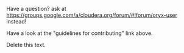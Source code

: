Have a question? ask at https://groups.google.com/a/cloudera.org/forum/#!forum/oryx-user instead!

Have a look at the "guidelines for contributing" link above.

Delete this text.